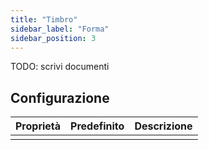 ```yaml
---
title: "Timbro"
sidebar_label: "Forma"
sidebar_position: 3
---
```


TODO: scrivi documenti

## Configurazione

| Proprietà | Predefinito | Descrizione |
| ---------:|:-----------:|:----------- |
|           |             |             |
